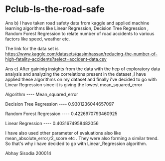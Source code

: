 # Pclub-Is-the-road-safe

Ans b)  I have taken road safety data from kaggle and applied machine learning algorithms like Linear Regression, Decision Tree Regression , Random Forest Regression to relate number of road accidents to various factors like speed, weather etc.

The link for the data set is https://www.kaggle.com/datasets/qasimhassan/reducing-the-number-of-high-fatality-accidents?select=accident-data.csv

Ans c) After gaininig insights from the data with the hep of exploratory data analysis and analyzing the correlations present in the dataset ,I have applied these algorithms on my dataset and finally i've decided to go with Linear Regression since it is giving the lowest mean_squared_error 

Algorithm                          ---- Mean_squared_error

Decision Tree Regression            ---- 0.9301236044657097

Random Forest Regression            ---- 0.4226970793460925

Linear Regression                  ----  0.4031674958482056

I have also used other parameter of evaluations also like mean_absolute_error,r2_score etc . They were also forming a similar trend.
So that's why i have decided to go with Linear_Regression algorithm.


Abhay Sisodia 200014
